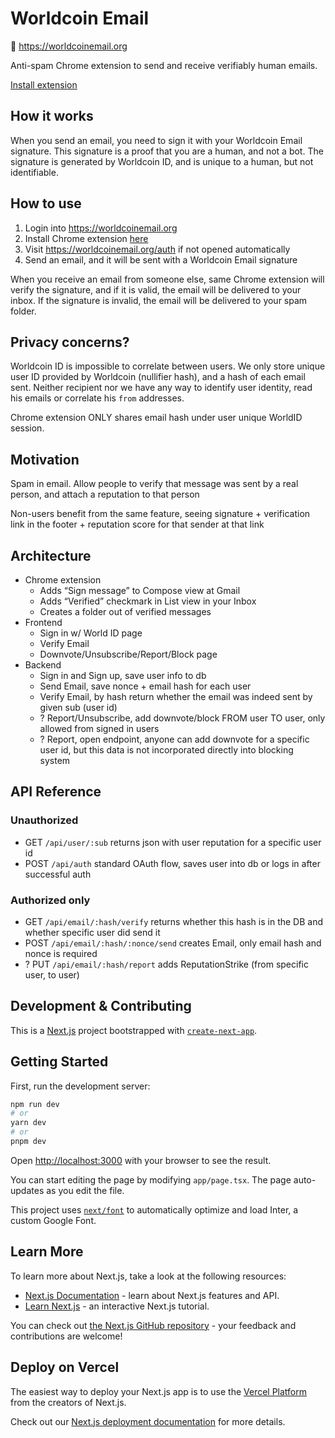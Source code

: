 # Worldcoin Email

💌 https://worldcoinemail.org

Anti-spam Chrome extension to send and receive verifiably human emails.

[Install extension](https://github.com/worldcoin-email/extension)

## How it works

When you send an email, you need to sign it with your Worldcoin Email signature. This signature is a proof that you are a human, and not a bot. The signature is generated by Worldcoin ID, and is unique to a human, but not identifiable.

## How to use

1. Login into https://worldcoinemail.org
2. Install Chrome extension [here](https://github.com/worldcoin-email/extension)
3. Visit https://worldcoinemail.org/auth if not opened automatically
4. Send an email, and it will be sent with a Worldcoin Email signature


When you receive an email from someone else, same Chrome extension will verify the signature, and if it is valid, the email will be delivered to your inbox. If the signature is invalid, the email will be delivered to your spam folder.


## Privacy concerns?

Worldcoin ID is impossible to correlate between users. We only store unique user ID provided by Worldcoin (nullifier hash), and a hash of each email sent. Neither recipient nor we have any way to identify user identity, read his emails or correlate his `from` addresses.

Chrome extension ONLY shares email hash under user unique WorldID session.
## Motivation

Spam in email. Allow people to verify that message was sent by a real person, and attach a reputation to that person

Non-users benefit from the same feature, seeing signature + verification link in the footer + reputation score for that sender at that link


## Architecture

- Chrome extension
    - Adds “Sign message” to Compose view at Gmail
    - Adds “Verified” checkmark in List view in your Inbox
    - Creates a folder out of verified messages
- Frontend
    - Sign in w/ World ID page
    - Verify Email
    - Downvote/Unsubscribe/Report/Block page
- Backend
    - Sign in and Sign up, save user info to db
    - Send Email, save nonce + email hash for each user
    - Verify Email, by hash return whether the email was indeed sent by given sub (user id)
    - ? Report/Unsubscribe, add downvote/block FROM user TO user, only allowed from signed in users
    - ? Report, open endpoint, anyone can add downvote for a specific user id, but this data is not incorporated directly into blocking system

## API Reference

### Unauthorized

- GET `/api/user/:sub` returns json with user reputation for a specific user id
- POST `/api/auth` standard OAuth flow, saves user into db or logs in after successful auth

### Authorized only

- GET `/api/email/:hash/verify` returns whether this hash is in the DB and whether specific user did send it
- POST `/api/email/:hash/:nonce/send` creates Email, only email hash and nonce is required
- ? PUT `/api/email/:hash/report` adds ReputationStrike (from specific user, to user)


## Development & Contributing

This is a [Next.js](https://nextjs.org/) project bootstrapped with [`create-next-app`](https://github.com/vercel/next.js/tree/canary/packages/create-next-app).

## Getting Started

First, run the development server:

```bash
npm run dev
# or
yarn dev
# or
pnpm dev
```

Open [http://localhost:3000](http://localhost:3000) with your browser to see the result.

You can start editing the page by modifying `app/page.tsx`. The page auto-updates as you edit the file.

This project uses [`next/font`](https://nextjs.org/docs/basic-features/font-optimization) to automatically optimize and load Inter, a custom Google Font.

## Learn More

To learn more about Next.js, take a look at the following resources:

- [Next.js Documentation](https://nextjs.org/docs) - learn about Next.js features and API.
- [Learn Next.js](https://nextjs.org/learn) - an interactive Next.js tutorial.

You can check out [the Next.js GitHub repository](https://github.com/vercel/next.js/) - your feedback and contributions are welcome!

## Deploy on Vercel

The easiest way to deploy your Next.js app is to use the [Vercel Platform](https://vercel.com/new?utm_medium=default-template&filter=next.js&utm_source=create-next-app&utm_campaign=create-next-app-readme) from the creators of Next.js.

Check out our [Next.js deployment documentation](https://nextjs.org/docs/deployment) for more details.
